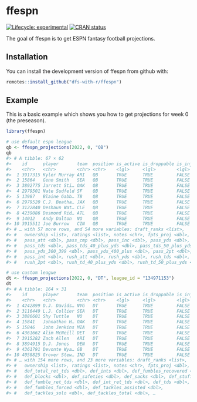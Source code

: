 
<!-- README.md is generated from README.Rmd. Please edit that file -->

# ffespn

<!-- badges: start -->

[![Lifecycle:
experimental](https://img.shields.io/badge/lifecycle-experimental-orange.svg)](https://www.tidyverse.org/lifecycle/#experimental)
[![CRAN
status](https://www.r-pkg.org/badges/version/ffespn)](https://CRAN.R-project.org/package=ffespn)
<!-- badges: end -->

The goal of ffespn is to get ESPN fantasy football projections.

## Installation

You can install the development version of ffespn from github with:

``` r
remotes::install_github("dfs-with-r/ffespn")
```

## Example

This is a basic example which shows you how to get projections for week
0 (the preseason).

``` r
library(ffespn)

# use default espn league
qb <- ffespn_projections(2022, 0, "QB")
qb
#> # A tibble: 67 × 62
#>    id      player       team  position is_active is_droppable is_injured slots  
#>    <chr>   <chr>        <chr> <chr>    <lgl>     <lgl>        <lgl>      <list> 
#>  1 3917315 Kyler Murray ARI   QB       TRUE      TRUE         FALSE      <chr […
#>  2 15864   Geno Smith   SEA   QB       TRUE      TRUE         FALSE      <chr […
#>  3 3892775 Jarrett Sti… OAK   QB       TRUE      TRUE         FALSE      <chr […
#>  4 2979501 Nate Sudfeld SF    QB       TRUE      TRUE         FALSE      <chr […
#>  5 13987   Blaine Gabb… TB    QB       TRUE      TRUE         FALSE      <chr […
#>  6 2979520 C.J. Beatha… JAX   QB       TRUE      TRUE         FALSE      <chr […
#>  7 3122840 Deshaun Wat… CLE   QB       TRUE      TRUE         FALSE      <chr […
#>  8 4239086 Desmond Rid… ATL   QB       TRUE      TRUE         FALSE      <chr […
#>  9 14012   Andy Dalton  NO    QB       TRUE      TRUE         FALSE      <chr […
#> 10 3915511 Joe Burrow   CIN   QB       TRUE      TRUE         FALSE      <chr […
#> # … with 57 more rows, and 54 more variables: draft_ranks <list>,
#> #   ownership <list>, ratings <list>, notes <chr>, fpts_proj <dbl>,
#> #   pass_att <dbl>, pass_cmp <dbl>, pass_inc <dbl>, pass_yds <dbl>,
#> #   pass_tds <dbl>, pass_tds_40_plus_yds <dbl>, pass_tds_50_plus_yds <dbl>,
#> #   pass_yds_300_399 <dbl>, pass_yds_400_plus <dbl>, pass_2pt <dbl>,
#> #   pass_int <dbl>, rush_att <dbl>, rush_yds <dbl>, rush_tds <dbl>,
#> #   rush_2pt <dbl>, rush_td_40_plus_yds <dbl>, rush_td_50_plus_yds <dbl>, …

# use custom league
dt <- ffespn_projections(2022, 0, "DT", league_id = "134971153")
dt
#> # A tibble: 164 × 31
#>    id      player       team  position is_active is_droppable is_injured slots  
#>    <chr>   <chr>        <chr> <chr>    <lgl>     <lgl>        <lgl>      <list> 
#>  1 4242899 D.J. Davids… NYG   DT       TRUE      TRUE         FALSE      <chr […
#>  2 3116449 L.J. Collier SEA   DT       TRUE      TRUE         FALSE      <chr […
#>  3 3886601 Shy Tuttle   NO    DT       TRUE      TRUE         FALSE      <chr […
#>  4 15841   Johnathan H… OAK   DT       TRUE      TRUE         FALSE      <chr […
#>  5 15846   John Jenkins MIA   DT       TRUE      TRUE         FALSE      <chr […
#>  6 4361662 Alim McNeill DET   DT       TRUE      TRUE         FALSE      <chr […
#>  7 3915282 Zach Allen   ARI   DT       TRUE      TRUE         FALSE      <chr […
#>  8 3894915 D.J. Jones   DEN   DT       TRUE      TRUE         FALSE      <chr […
#>  9 4361791 Devonte Wya… GB    DT       TRUE      TRUE         FALSE      <chr […
#> 10 4058825 Grover Stew… IND   DT       TRUE      TRUE         FALSE      <chr […
#> # … with 154 more rows, and 23 more variables: draft_ranks <list>,
#> #   ownership <list>, ratings <list>, notes <chr>, fpts_proj <dbl>,
#> #   def_total_ret_tds <dbl>, def_ints <dbl>, def_fumbles_recovered <dbl>,
#> #   def_blocks <dbl>, def_safeties <dbl>, def_sacks <dbl>, def_stuffs <dbl>,
#> #   def_fumble_ret_tds <dbl>, def_int_ret_tds <dbl>, def_tds <dbl>,
#> #   def_fumbles_forced <dbl>, def_tackles_assisted <dbl>,
#> #   def_tackles_solo <dbl>, def_tackles_total <dbl>, …
```
